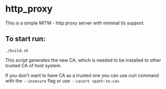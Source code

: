 # http_proxy

This is a simple MITM - http proxy server with minimal tls support.

## To start run:
`./build.sh`

This script generates the new CA, which is needed to be installed to other trusted CA of host system.

If you don't want to have CA as a trusted one you can use curl command with the `--insecure` flag or use `--cacert <path-to-ca>`.

